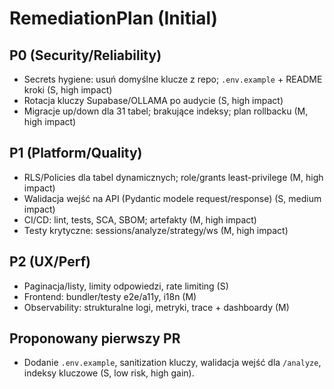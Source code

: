 # RemediationPlan (Initial)

## P0 (Security/Reliability)
- Secrets hygiene: usuń domyślne klucze z repo; `.env.example` + README kroki (S, high impact)
- Rotacja kluczy Supabase/OLLAMA po audycie (S, high impact)
- Migracje up/down dla 31 tabel; brakujące indeksy; plan rollbacku (M, high impact)

## P1 (Platform/Quality)
- RLS/Policies dla tabel dynamicznych; role/grants least-privilege (M, high impact)
- Walidacja wejść na API (Pydantic modele request/response) (S, medium impact)
- CI/CD: lint, tests, SCA, SBOM; artefakty (M, high impact)
- Testy krytyczne: sessions/analyze/strategy/ws (M, high impact)

## P2 (UX/Perf)
- Paginacja/listy, limity odpowiedzi, rate limiting (S)
- Frontend: bundler/testy e2e/a11y, i18n (M)
- Observability: strukturalne logi, metryki, trace + dashboardy (M)

## Proponowany pierwszy PR
- Dodanie `.env.example`, sanitization kluczy, walidacja wejść dla `/analyze`, indeksy kluczowe (S, low risk, high gain).